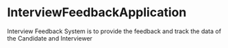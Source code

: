 # InterviewFeedbackApplication
Interview Feedback System is to provide the feedback and track the data of the Candidate and Interviewer
